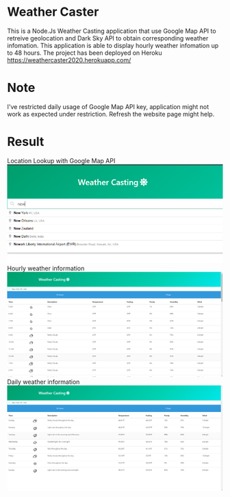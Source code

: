 # Weather Caster
This is a Node.Js Weather Casting application that use Google Map API to retreive geolocation and Dark Sky API to obtain corresponding weather infomation. This application is able to display hourly weather infomation up to 48 hours. The project has been deployed on Heroku https://weathercaster2020.herokuapp.com/

# Note
I've restricted daily usage of Google Map API key, application might not work as expected under restriction. Refresh the website page might help.

# Result
Location Lookup with Google Map API<img src="/screenshots/google_loc.png"> 
Hourly weather information<img src="/screenshots/hourly.jpg"> 
Daily weather information<img src="/screenshots/daily.jpg">

